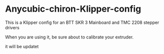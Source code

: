 # Anycubic-chiron-Klipper-config
This is a Klipper config for an BTT SKR 3 Mainboard and TMC 2208 stepper drivers

When you are using it, be sure about to calibrate your extruder.

it will be updatet
